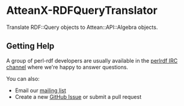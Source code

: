 AtteanX-RDFQueryTranslator
=================

Translate RDF::Query objects to Attean::API::Algebra objects.

Getting Help
------------

A group of perl-rdf developers are usually available in the
[perlrdf IRC channel](irc://irc.perl.org/perlrdf) where we're happy to answer
questions.

You can also:

* Email our [mailing list](http://lists.perlrdf.org/listinfo/dev)
* Create a new [GitHub Issue](https://github.com/kasei/attean/issues) or submit a pull request
